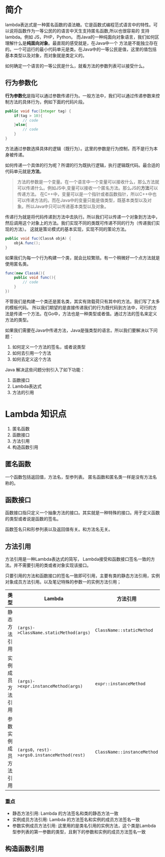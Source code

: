 # 简介
lambda表达式是一种匿名函数的语法糖。它是函数式编程范式语言中的特性。可以说将函数作为一等公民的的语言中天生支持匿名函数,所以也很容易的
支持lambda。例如 JS，PHP，Python。 而Java的一种纯面向对象语言，我们如何区理解什么是**纯面向对象**。最直观的感受就是，在Java中一个
方法是不能独立存在的。一个可运行的最小代码单元是类。在Java中的一等公民是值，这里的值包括基本类型以及对象，而对象就是类定义的。

如何确定一个语言的一等公民是什么，就看方法的参数列表可以接受什么。

## 行为参数化

**行为参数化**是指可以通过参数传递行为。一般方法中，我们可以通过传递参数来控制方法的具体行为，例如下面的代码片段。
```java
public void fuc(Integer tag) {
    if(tag > 10){
        // code
    }else{
        // code
    }
}
```
方法通过参数选择具体的逻辑（既行为）。这里的参数是行为控制，而不是行为本身被传递。

如何传递一个具体的行为呢？所谓的行为既执行逻辑，执行逻辑既代码。最合适的代码单元就是**方法**。
> 方法的参数是一个变量。在一个语言中一个变量可以接收什么，那么方法就可以传递什么。例如JS中,变量可以接收一个匿名方法。那么JS的**方法**可以传递方法。
> 在C++中，变量可以是一个指针或者函数指针，所以C++中也可以传递方法的。而在Java中的变量只能是值类型，既基本类型以及对象。所以Java中只可以传递基本类型以及对象。

传递行为就是将代码传递到方法中去执行。所以我们可以传递一个对象到方法中，然后调用这个对象上的方法。我们实现不同的类既可传递不同的行为（传递我们实现的方法）。
这就是策论模式的基本实现，实现不同的策论方法。
```java
public void fuc(ClassA objA) {
    objA.func();
}
```

如果我们为每一个行为构建一个类，就会比较繁琐。有一个稍微好一个点方法就是使用匿名类。
```java
func(new ClassA(){
    public void func(){
        // code
    }
})
```

不管我们是构建一个类还是匿名类，其实有效载荷只有其中的方法。我们写了太多的模板代码。
所以我们期望的是直接传递我们的行为既代码到方法中，可行的方法是传递一个方法。在Go中，方法也是一种类型或者值。通过方法的签名来定义方法的类型。

如果我们需要在Java中传递方法，Java是强类型的语言。所以我们要解决以下问题：
1. 如何定义一个方法的签名，或者说类型
2. 如何去引用一个方法
3. 如何去定义这个方法

Java 解决这些问题分别引入了如下功能：
1. 函数接口
2. Lambda表达式
3. 方法的引用

# Lambda 知识点

1. 匿名函数
2. 函数接口
3. 方法引用
4. 构造函数引用

## 匿名函数

一个函数包括返回值，方法名，型参列表。 匿名函数和匿名类一样是没有方法名称的。

## 函数接口

函数接口指只定义一个抽象方法的接口。其实就是一种特殊的接口。用于定义函数的类型或者说是函数的签名。

函数签名只和形参列表以及返回值有关。和方法名无关。

## 方法引用

方法引用是一种Lambda表达式的简写， Lambda接受和函数接口签名一致的方法。并不需要引用的类或者对象实现该接口。

只要引用的方法和函数接口的签名一致即可引用，主要有类的静态方法引用，实例对象成员方法引用。以及笔记特殊的参数一的实例方法引用；

| 类型                 | Lambda                                      | 方法引用                    |
| -------------------- | ------------------------------------------- | --------------------------- |
| 静态方法引用         | `(args)->ClassName.staticMethod(args)`      | `ClassName::staticMethod`   |
| 实例成员方法引用     | `(args)->expr.instanceMethod(args)`         | `expr::instanceMethod`      |
| 参数实例成员方法引用 | `(args0，rest)->args0.instanceMethod(rest)` | `ClassName::instanceMethod` |

### 重点

- 静态方法引用: Lambda 的方法签名和类的静态方法一致
- 实例成员方法引用: Lambda 的方法签名和实例的成员方法签名一致
- 参数实例成员方法引用: 这里用的是类名引用的实例方法，这个类是Lambda型参列表的第一参数的类型，且剩下的参数和实例的成员方法签名一致

## 构造函数引用